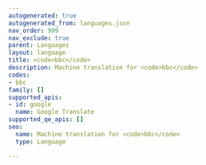 ```yaml
---
autogenerated: true
autogenerated_from: languages.json
nav_order: 999
nav_exclude: true
parent: Languages
layout: language
title: <code>bbc</code>
description: Machine translation for <code>bbc</code>
codes:
- bbc
family: []
supported_apis:
- id: google
  name: Google Translate
supported_qe_apis: []
seo:
  name: Machine translation for <code>bbc</code>
  type: Language

---
```


